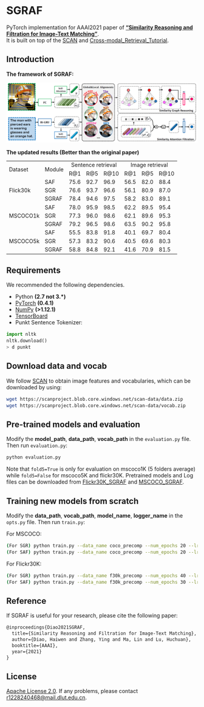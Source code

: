 # SGRAF
PyTorch implementation for AAAI2021 paper of [**“Similarity Reasoning and Filtration for Image-Text Matching”**](https://drive.google.com/file/d/1tAE_qkAxiw1CajjHix9EXoI7xu2t66iQ/view?usp=sharing).  
It is built on top of the [SCAN](https://github.com/kuanghuei/SCAN) and [Cross-modal_Retrieval_Tutorial](https://github.com/Paranioar/Cross-modal_Retrieval_Tutorial).

## Introduction

**The framework of SGRAF:**

<img src="./fig/model.png" width = "100%" height="50%">

**The updated results (Better than the original paper)**
<table>
   <tr> <td rowspan="2">Dataset</td> <td rowspan="2", align="center">Module</td> 
        <td colspan="3", align="center">Sentence retrieval</td> <td colspan="3", align="center">Image retrieval</td> </tr>
   <tr> <td>R@1</td><td>R@5</td><td>R@10</td> <td>R@1</td><td>R@5</td><td>R@10</td> </tr>
   <tr> <td rowspan="3">Flick30k</td>
        <td>SAF</td> <td>75.6</td><td>92.7</td><td>96.9</td> <td>56.5</td><td>82.0</td><td>88.4</td> </tr>
   <tr> <td>SGR</td> <td>76.6</td><td>93.7</td><td>96.6</td> <td>56.1</td><td>80.9</td><td>87.0</td> </tr>
   <tr> <td>SGRAF</td> <td>78.4</td><td>94.6</td><td>97.5</td> <td>58.2</td><td>83.0</td><td>89.1</td> </tr>
   <tr> <td rowspan="3">MSCOCO1k</td>
        <td>SAF</td> <td>78.0</td><td>95.9</td><td>98.5</td> <td>62.2</td><td>89.5</td><td>95.4</td> </tr>
   <tr> <td>SGR</td> <td>77.3</td><td>96.0</td><td>98.6</td> <td>62.1</td><td>89.6</td><td>95.3</td> </tr>
   <tr> <td>SGRAF</td> <td>79.2</td><td>96.5</td><td>98.6</td> <td>63.5</td><td>90.2</td><td>95.8</td> </tr>
   <tr> <td rowspan="3">MSCOCO5k</td>
        <td>SAF</td> <td>55.5</td><td>83.8</td><td>91.8</td> <td>40.1</td><td>69.7</td><td>80.4</td> </tr>
   <tr> <td>SGR</td> <td>57.3</td><td>83.2</td><td>90.6</td> <td>40.5</td><td>69.6</td><td>80.3</td> </tr>
   <tr> <td>SGRAF</td> <td>58.8</td><td>84.8</td><td>92.1</td> <td>41.6</td><td>70.9</td><td>81.5</td> </tr>
  

   
</table> 

## Requirements 
We recommended the following dependencies.

*  Python **(2.7 not 3.\*)**  
*  [PyTorch](http://pytorch.org/) **(0.4.1)**  
*  [NumPy](http://www.numpy.org/) **(>1.12.1)** 
*  [TensorBoard](https://github.com/TeamHG-Memex/tensorboard_logger)  
*  Punkt Sentence Tokenizer:
```python
import nltk
nltk.download()
> d punkt
```

## Download data and vocab
We follow [SCAN](https://github.com/kuanghuei/SCAN) to obtain image features and vocabularies, which can be downloaded by using:

```bash
wget https://scanproject.blob.core.windows.net/scan-data/data.zip
wget https://scanproject.blob.core.windows.net/scan-data/vocab.zip
```

## Pre-trained models and evaluation
Modify the **model_path**, **data_path**, **vocab_path** in the `evaluation.py` file. Then run `evaluation.py`:

```bash
python evaluation.py
```

Note that `fold5=True` is only for evaluation on mscoco1K (5 folders average) while `fold5=False` for mscoco5K and flickr30K. Pretrained models and Log files can be downloaded from [Flickr30K_SGRAF](https://drive.google.com/file/d/1OBRIn1-Et49TDu8rk0wgP0wKXlYRk4Uj/view?usp=sharing) and [MSCOCO_SGRAF](https://drive.google.com/file/d/1SpuORBkTte_LqOboTgbYRN5zXhn4M7ag/view?usp=sharing).

## Training new models from scratch
Modify the **data_path**, **vocab_path**, **model_name**, **logger_name** in the `opts.py` file. Then run `train.py`:

For MSCOCO:

```bash
(For SGR) python train.py --data_name coco_precomp --num_epochs 20 --lr_update 10 --module_name SGR
(For SAF) python train.py --data_name coco_precomp --num_epochs 20 --lr_update 10 --module_name SAF
```

For Flickr30K:

```bash
(For SGR) python train.py --data_name f30k_precomp --num_epochs 40 --lr_update 30 --module_name SGR
(For SAF) python train.py --data_name f30k_precomp --num_epochs 30 --lr_update 20 --module_name SAF
```

## Reference

If SGRAF is useful for your research, please cite the following paper:

    @inproceedings{Diao2021SGRAF,
      title={Similarity Reasoning and Filtration for Image-Text Matching},
      author={Diao, Haiwen and Zhang, Ying and Ma, Lin and Lu, Huchuan},
      booktitle={AAAI},
      year={2021}
    }

## License

[Apache License 2.0](http://www.apache.org/licenses/LICENSE-2.0). If any problems, please contact r1228240468@mail.dlut.edu.cn.


